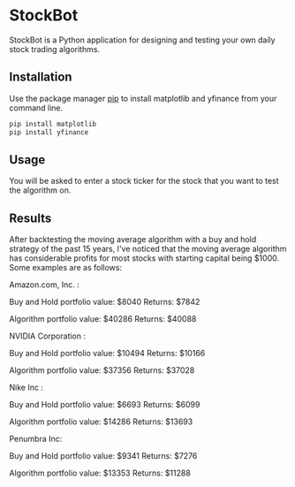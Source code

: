 # StockBot

StockBot is a Python application for designing and testing your own daily stock trading algorithms.

## Installation

Use the package manager [pip](https://pip.pypa.io/en/stable/) to install matplotlib and yfinance from your command line.

```bash
pip install matplotlib
pip install yfinance
```

## Usage
You will be asked to enter a stock ticker for the stock that you want to test the algorithm on.

## Results
After backtesting the moving average algorithm with a buy and hold strategy of the past 15 years, I've noticed that the moving average algorithm has considerable profits for most stocks with starting capital being $1000. Some examples are as follows:

Amazon.com, Inc. : 

Buy and Hold portfolio value: $8040
Returns: $7842

Algorithm portfolio value: $40286
Returns: $40088

NVIDIA Corporation : 

Buy and Hold portfolio value: $10494
Returns: $10166

Algorithm portfolio value: $37356
Returns: $37028

Nike Inc : 

Buy and Hold portfolio value: $6693
Returns: $6099

Algorithm portfolio value: $14286
Returns: $13693

Penumbra Inc:

Buy and Hold portfolio value: $9341
Returns: $7276

Algorithm portfolio value: $13353
Returns: $11288



